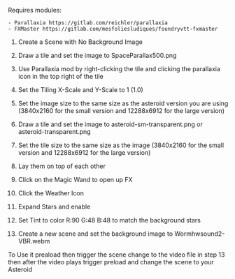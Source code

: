 Requires modules:

	- Parallaxia https://gitlab.com/reichler/parallaxia
	- FXMaster https://gitlab.com/mesfoliesludiques/foundryvtt-fxmaster



1. Create a Scene with No Background Image

2. Draw a tile and set the image to SpaceParallax500.png

3. Use Parallaxia mod by right-clicking the tile and clicking the parallaxia icon in the top right of the tile

4. Set the Tiling X-Scale and Y-Scale to 1 (1.0)

5. Set the image size to the same size as the asteroid version you are using (3840x2160 for the small version and 12288x6912 for the large version)

6. Draw a tile and set the image to asteroid-sm-transparent.png or asteroid-transparent.png

7. Set the tile size to the same size as the image (3840x2160 for the small version and 12288x6912 for the large version)

8. Lay them on top of each other

9. Click on the Magic Wand to open up FX

10. Click the Weather Icon

11. Expand Stars and enable

12. Set Tint to color R:90 G:48 B:48 to match the background stars

13. Create a new scene and set the background image to Wormhwsound2-VBR.webm


To Use it preaload then trigger the scene change to the video file in step 13 then after the video plays trigger preload and change the scene to your Asteroid